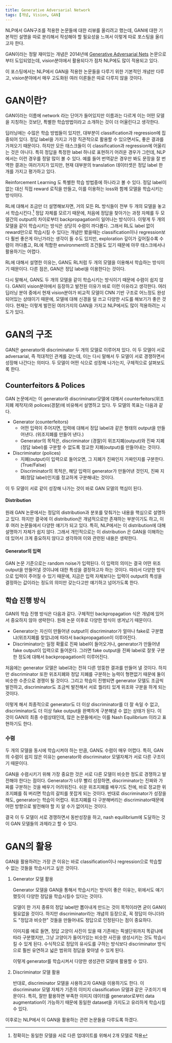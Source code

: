```yaml
---
title: Generative Adversarial Network
tags: [개념, Vision, GAN]
---
```


NLP에서 GAN구조를 적용한 논문들에 대한 리뷰를 올리려고 했는데, GAN에 대한 기본적인 설명을 따로 분리해서 작성해야 할 필요성을 느껴서 이렇게 따로 포스팅을 올리고자 한다.

GAN이라는 정말 재미있는 개념은 2014년에 [Generative Adversarial Nets](https://papers.nips.cc/paper/2014/hash/5ca3e9b122f61f8f06494c97b1afccf3-Abstract.html) 논문으로부터 도입되었는데, vision분야에서 활용되다가 점차 NLP에도 많이 적용되고 있다.

이 포스팅에서는 NLP에서 GAN을 적용한 논문들을 다루기 위한 기본적인 개념만 다루고, vision분야에서 매우 고도화된 여러 이론들은 따로 다루지 않을 것이다.

# GAN이란?

GAN이라는 이름에 network 라는 단어가 들어있지만 이름과는 다르게 이는 어떤 모델을 지칭하는 것보단, 특별한 학습방법이라고 소개하는 것이 더 어울린다고 생각한다.

딥러닝에는 수많은 학습 방법들이 있지만, 대부분이 classification과 regression에 집중되어 있다. 정답 label을 가지고 가장 직관적으로 활용할 수 있으면서도, 좋은 결과를 가져오기 때문이다. 하지만 모든 태스크들이 이 classification과 regression에 어울리는 것은 아니다. 특히 정답을 특정한 label 하나로 표현하기 어려운 경우가 그런데, NLP에서는 이런 경우를 정말 많이 볼 수 있다. 예를 들어 번역같은 경우만 봐도 문장을 잘 번역한 결과는 여러가지가 있지만, 현재 대부분의 translation 데이터셋은 정답 label 한개를 가지고 평가하고 있다.

Reinforcement Learning 도 특별한 학습 방법중에 하나라고 볼 수 있다. 정답 label이 없는 대신 직접 reward 로직을 만들고, 이를 이용하는 loss와 함께 모델을 학습시키는 방식이다.

RL에 대해서 조금만 더 설명해보자면, 거의 모든 RL 방식들이 전부 두 개의 모델을 놓고서 학습시킨다.[^1] 정답 자체를 모르기 때문에, 처음에 정답을 찾아가는 과정 자체를 두 모델간의 output의 차이로부터 backpropagation이 일어나는 방식이다. 이렇게 두 개의 모델을 같이 학습시키는 방식은 상당히 수렴이 까다롭다. 그래서 RL도 label 없이 reward만으로 학습시킬 수 있다는 개념만 봤을때는 classification이나 regression보다 훨씬 좋은게 아닌가라는 생각이 들 수도 있지만, exploration 깊이가 깊어질수록 수렴이 까다롭고, RL에 적합한 environment의 조건들도 있기 때문에 아무 태스크에서나 활용하기는 어렵다.

RL에 대해서 설명한 이유는, GAN도 RL처럼 두 개의 모델을 이용해서 학습하는 방식이기 때문이다. 다른 점은, GAN은 정답 label을 이용한다는 것이다.

다시 말해서, GAN도 두 개의 모델을 같이 학습시키는 방식이기 때문에 수렴이 쉽지 않다. GAN이 vision분야에서 등장하고 발전된 이유가 바로 이런 이유라고 생각한다. 여러 딥러닝 분야 중에서 현재 vision분야가 비교적 모델이 CNN 기반 구조로 어느정도 완성되어있는 상태이기 때문에, 모델에 대해 신경을 덜 쓰고 다양한 시도를 해보기가 좋은 것이다. 현재는 이렇게 발전된 여러가지의 GAN을 가지고 NLP에서도 많이 적용하려는 시도가 있다.

[^1]: 정확히는 동일한 모델을 서로 다른 업데이트를 위해서 2개 모델로 적용

# GAN의 구조

GAN은 generator와 discriminator 두 개의 모델로 이루어져 있다. 이 두 모델이 서로 adversarial, 즉 적대적인 관계를 갖는데, 이는 다시 말해서 두 모델이 서로 경쟁하면서 성장해 나간다는 의미다. 두 모델이 어떤 식으로 성장해 나가는지, 구체적으로 살펴보도록 한다.

## Counterfeitors & Polices

GAN 논문에서는 이 generator와 discriminator모델에 대해서 counterfeitors(위조지폐 제작자)와 polices(경찰)에 비유해서 설명하고 있다. 두 모델의 목표는 다음과 같다.

- Generator (counterfeitors)
  - 어떤 입력이 주어지면, 입력에 대해서 정답 label과 같은 형태의 output을 만들어낸다. (위조지폐를 만들어 낸다.)
  - Generator의 목적은, discriminator (경찰)이 위조지폐(output)와 진짜 지폐(정답 label)를 구분할 수 없도록 정교한 지폐(output)를 만들어내는 것이다.
- Discriminator (polices)
  - 지폐(output)이 입력으로 들어오면, 그 지폐가 진짜인지 가짜인지를 구분한다. (True/False)
  - Discriminator의 목적은, 해당 입력이 generator가 만들어낸 것인지, 진짜 지폐(정답 label)인지를 정교하게 구분해내는 것이다.

이 두 모델이 서로 같이 성장해 나가는 것이 바로 GAN 모델의 핵심이 된다.

#### Distribution

원래 GAN 논문에서는 정답의 distribution과 분포를 맞춰가는 내용을 핵심으로 설명하고 있다. 하지만 결국에 이 distribution은 개념적으로만 존재하는 부분이기도 하고, 이후 여러 논문들에서 다양한 얘기가 되고 있다. 특히, NLP에서는 이 distribution에 대해 설명하기 자체가 쉽지 않다. 그래서 개인적으로는 이 distribution 은 GAN을 이해하는데 있어서 크게 중요하지 않다고 생각하여 이와 관련된 내용은 생략한다.

#### Generator의 입력

GAN 논문 기준으로는 random noise가 입력된다. 이 입력의 의미는 결국 어떤 위조 output을 만들어낼 것이냐에 대한 특성을 결정하고자 하는 것이다. 따라서 다양한 방식으로 입력이 주어질 수 있기 때문에, 지금은 입력 자체보다는 입력이 output의 특성을 결정하는 값이라는 정도의 의미만 갖는다고만 얘기하고 넘어가도록 한다.

## 학습 진행 방식

GAN의 학습 진행 방식은 다음과 같다. 구체적인 backpropagation 식은 개념에 있어서 중요하지 않아 생략한다. 원래 논문 이후로 다양한 방식이 생겨났기 때문이다.

- Generator는 자신이 만들어낸 output이 discriminator가 얼마나 fake로 구분했냐(위조지폐를 찾았냐)에 따라서 backpropagation이 이루어진다.
- Discriminator는 일정 확률로 진짜 label이 들어오거나, generator가 만들어낸 fake output이 입력으로 들어온다. 그러면 fake output을 진짜 label로 잘못 구분한 정도에 대해서 backpropagation이 이루어진다.

처음에는 generator 모델은 label과는 전혀 다른 엉뚱한 결과를 만들어 낼 것이다. 하지만 discriminator 또한 위조지폐와 정답 지폐를 구분하는 능력이 형편없기 때문에 둘이 비슷한 수준으로 경쟁이 될 것이다. 그리고 학습이 진행되면 generator 모델도 조금씩 발전하고, discriminator도 조금씩 발전해서 서로 퀄리티 있게 위조와 구분을 하게 되는 것이다.

이렇게 해서 최종적으로 generator도 더 이상 discriminator를 더 잘 속일 수 없고, discriminator도 더 이상 fake output을 완벽하게 구분해낼 수 없는 상태가 된다. 이 것이 GAN의 최종 수렴상태인데, 많은 논문들에서는 이를 Nash Equilibrium 이라고 표현하기도 한다.

### 수렴

두 개의 모델을 동시에 학습시켜야 하는 만큼, GAN도 수렴이 매우 어렵다. 특히, GAN의 수렴이 쉽지 않은 이유는 generator와 discriminator 모델자체가 서로 다른 구조이기 때문이다.

GAN을 수렴시키기 위해 가장 중요한 것은 서로 다른 모델이 비슷한 정도로 경쟁하고 발전해야 한다는 점이다. Generator가 너무 빨리 성장하면, discriminator는 진짜와 가짜를 구분하는 것을 배우기 어려워진다. 쉬운 위조지폐를 배우기도 전에, 바로 정교한 위조지폐를 줘 버리면 학습의 갈피를 못잡게 되는 것이다. 반대로 discriminator가 성장을 해도, generator는 학습이 어렵다. 위조지폐를 다 구분해버리는 discriminator때문에 어떤 방향으로 발전해야 할 지 알 수가 없어지는 것이다.

결국 이 두 모델이 서로 경쟁하면서 동반성장을 하고, nash equilibrium에 도달하는 것이 GAN 모델들의 과제라고 할 수 있다.

# GAN의 활용

GAN을 활용하려는 가장 큰 이유는 바로 classification이나 regression으로 학습할 수 없는 것들을 학습시키고 싶은 것이다.

1. Generator 모델 활용

   Generator 모델을 GAN을 통해서 학습시키는 방식이 좋은 이유는, 위에서도 얘기했듯이 다양한 정답을 학습시킬수 있다는 것이다.

   모델이 한 가지 종류의 정답 label만 뽑아내게 만드는 것이 목적이라면 굳이 GAN이 필요없을 것이다. 하지만 discriminator라는 개념의 등장으로, 꼭 정답이 아니더라도 "정답과 비슷한" 것들을 만들어내도 정답으로 인정된다는 점이 중요하다.

   이미지를 예로 들면, 정답 고양이 사진이 있을 때 기존에는 픽셀단위까지 똑같냐에 따라 구분했지만, 그냥 고양이가 들어가있는 비슷한 사진을 생성시키는 것도 학습시킬 수 있게 된다. 수식적으로 정답의 유사도를 구하는 방식보다 discriminator 방식으로 훨씬 유연하고 넓은 범위의 정답을 찾아낼 수 있게 된다.

   이렇게 generator를 학습시켜서 다양한 생성관련 모델에 활용할 수 있다.

2. Discriminator 모델 활용

   반대로, discriminator 모델을 사용하고자 GAN을 이용하기도 한다. 이 discriminator 모델 자체가 기존의 이미지 classification 모델과 같은 구조이기 때문이다. 특히, 잘만 활용하면 부족한 이미지 데이터를 generator로부터 data augmentation이 가능하기 때문에 동일한 dataset을 가지도고 유리하게 학습시킬 수 있다.

이후로는 NLP에서 이 GAN을 활용하는 관련 논문들을 다루도록 하겠다.

